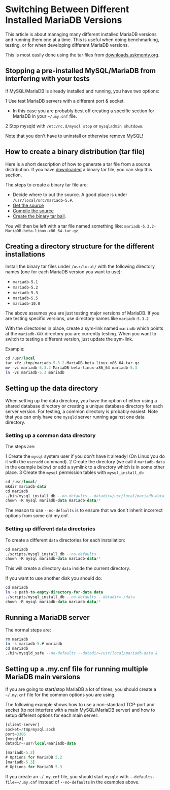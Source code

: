 # Switching Between Different Installed MariaDB Versions

This article is about managing many different installed MariaDB versions
and running them one at a time. This is useful when doing benchmarking,
testing, or for when developing different MariaDB versions.

This is most easily done using the tar files from
[downloads.askmonty.org](/replication/optimization-and-tuning/query-optimizations/guiduuid-performance/mariadb/).

## Stopping a pre-installed MySQL/MariaDB from interfering with your tests

If MySQL/MariaDB is already installed and running, you have two options:

1 Use test MariaDB servers with a different port &amp; socket.
<ul start="1"><li>In this case you are probably best off creating a specific section for
   MariaDB in your <code class="highlight fixed" style="white-space:pre-wrap">~/.my.cnf</code> file.
</li></ul>
2 Stop mysqld with <code class="highlight fixed" style="white-space:pre-wrap">/etc/rc.d/mysql stop</code>
  or <code class="highlight fixed" style="white-space:pre-wrap">mysqladmin shutdown</code>.

Note that you don't have to uninstall or otherwise remove MySQL!

## How to create a binary distribution (tar file)

Here is a short description of how to generate a tar file from a source
distribution. If you have
[downloaded](/replication/optimization-and-tuning/query-optimizations/guiduuid-performance/mariadb/) a binary tar file, you
can skip this section.

The steps to create a binary tar file are:

- Decide where to put the source. A good place is under <code class="highlight fixed" style="white-space:pre-wrap">/usr/local/src/mariadb-5.#</code>.
- [Get the source](/kb/en/source-getting-the-mariadb-source-code/)
- [Compile the source](/mariadb-administration/getting-installing-and-upgrading-mariadb/compiling-mariadb-from-source/)
- [Create the binary tar ball](/mariadb-administration/getting-installing-and-upgrading-mariadb/compiling-mariadb-from-source/creating-the-mariadb-binary-tarball/).

You will then be left with a tar file named something like:
<code class="highlight fixed" style="white-space:pre-wrap">mariadb-5.3.2-MariaDB-beta-linux-x86_64.tar.gz</code>

## Creating a directory structure for the different installations

Install the binary tar files under <code class="highlight fixed" style="white-space:pre-wrap">/usr/local/</code> with
the following directory names (one for each MariaDB version you want to use):

- <code class="highlight fixed" style="white-space:pre-wrap">mariadb-5.1</code>
- <code class="highlight fixed" style="white-space:pre-wrap">mariadb-5.2</code>
- <code class="highlight fixed" style="white-space:pre-wrap">mariadb-5.3</code>
- <code class="highlight fixed" style="white-space:pre-wrap">mariadb-5.5</code>
- <code class="highlight fixed" style="white-space:pre-wrap">mariadb-10.0</code>

The above assumes you are just testing major versions of MariaDB. If you are
testing specific versions, use directory names like `mariadb-5.3.2`

With the directories in place, create a sym-link named `mariadb` which points
at the `mariadb-XXX` directory you are currently testing. When you want to
switch to testing a different version, just update the sym-link.

Example:

```sql
cd /usr/local
tar xfz /tmp/mariadb-5.3.2-MariaDB-beta-linux-x86_64.tar.gz
mv -vi mariadb-5.3.2-MariaDB-beta-linux-x86_64 mariadb-5.3
ln -vs mariadb-5.3 mariadb
```

## Setting up the data directory

When setting up the data directory, you have the option of either using a
shared database directory or creating a unique database directory for each
server version. For testing, a common directory is probably easiest. Note that
you can only have one <code class="highlight fixed" style="white-space:pre-wrap">mysqld</code> server running against one data
directory.

### Setting up a common data directory

The steps are:

1 Create the `mysql` system user if you don't have it already!
  (On Linux you do it with the `useradd` command).
2 Create the directory (we call it `mariadb-data` in the example below) or
  add a symlink to a directory which is in some other place.
3 Create the `mysql` permission tables with `mysql_install_db`

```sql
cd /usr/local/
mkdir mariadb-data
cd mariadb
./bin/mysql_install_db --no-defaults --datadir=/usr/local/mariadb-data
chown -R mysql mariadb-data mariadb-data/*
```

The reason to use <code class="highlight fixed" style="white-space:pre-wrap">--no-defaults</code> is to ensure that we don't
inherit incorrect options from some old my.cnf.

### Setting up different data directories

To create a different <code class="highlight fixed" style="white-space:pre-wrap">data</code> directories for each installation:

```sql
cd mariadb
./scripts/mysql_install_db --no-defaults
chown -R mysql mariadb-data mariadb-data/*
```

This will create a directory <code class="highlight fixed" style="white-space:pre-wrap">data</code> inside the
current directory.

If you want to use another disk you should do:

```sql
cd mariadb
ln -s path-to-empty-directory-for-data data
./scripts/mysql_install_db --no-defaults --datadir=./data
chown -R mysql mariadb-data mariadb-data/*
```

## Running a MariaDB server

The normal steps are:

```sql
rm mariadb
ln -s mariadb-5.# mariadb
cd mariadb
./bin/mysqld_safe --no-defaults --datadir=/usr/local/mariadb-data &
```

## Setting up a .my.cnf file for running multiple MariaDB main versions

If you are going to start/stop MariaDB a lot of times, you should create
a <code class="highlight fixed" style="white-space:pre-wrap">~/.my.cnf</code> file for the common options you are using.

The following example shows how to use a non-standard TCP-port and socket (to
not interfere with a main MySQL/MariaDB server) and how to setup different
options for each main server:

```sql
[client-server]
socket=/tmp/mysql.sock
port=3306
[mysqld]
datadir=/usr/local/mariadb-data

[mariadb-5.2]
# Options for MariaDB 5.2
[mariadb-5.3]
# Options for MariaDB 5.3
```

If you create an <code class="highlight fixed" style="white-space:pre-wrap">~/.my.cnf</code> file, you should start
<code class="highlight fixed" style="white-space:pre-wrap">mysqld</code> with <code class="highlight fixed" style="white-space:pre-wrap">--defaults-file=~/.my.cnf</code>
instead of <code class="highlight fixed" style="white-space:pre-wrap">--no-defaults</code> in the examples above.